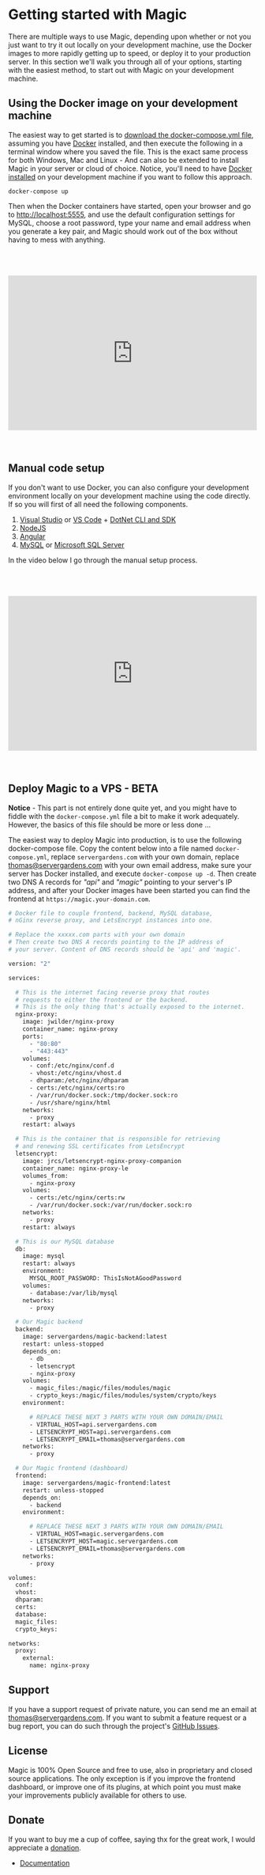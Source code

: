 
# Getting started with Magic

There are multiple ways to use Magic, depending upon whether or not you just want to try it out locally
on your development machine, use the Docker images to more rapidly getting up to speed, or deploy it
to your production server. In this section we'll walk you through all of your options, starting with
the easiest method, to start out with Magic on your development machine.

## Using the Docker image on your development machine

The easiest way to get started is to [download the docker-compose.yml file](https://github.com/polterguy/magic/releases/download/v9.1.3/docker-compose.yml), assuming you have [Docker](https://www.docker.com/products/docker-desktop) installed, and then execute the following in a terminal window where you saved the file.
This is the exact same process for both Windows, Mac and Linux - And can also be extended
to install Magic in your server or cloud of choice. Notice, you'll need to have
[Docker installed](https://www.docker.com/products/docker-desktop) on your development machine if you want to
follow this approach.

```
docker-compose up
```

Then when the Docker containers have started, open your browser and go to [http://localhost:5555](http://localhost:5555),
and use the default configuration settings for MySQL, choose a root password, type your name and email address when
you generate a key pair, and Magic should work out of the box without having to mess with anything.

<div style="position:relative; padding-bottom:56.25%; padding-top:30px; height:0; overflow:hidden;margin-top:4rem;margin-bottom:4rem;">
<iframe width="560" height="315" style="position:absolute; top:0; left:0; width:100%; height:100%;" src="https://www.youtube.com/embed/2gos7BvNFkI" frameborder="0" allow="accelerometer; autoplay; encrypted-media; gyroscope; picture-in-picture" allowfullscreen></iframe>
</div>

## Manual code setup

If you don't want to use Docker, you can also configure your development environment locally on your
development machine using the code directly. If so you will first of all need the following components.

1. [Visual Studio](https://visualstudio.microsoft.com/downloads/) or [VS Code](https://code.visualstudio.com/download) + [DotNet CLI and SDK](https://dotnet.microsoft.com/download)
2. [NodeJS](https://nodejs.org/en/download/)
3. [Angular](https://angular.io/cli)
4. [MySQL](https://dev.mysql.com/downloads/mysql/) or [Microsoft SQL Server](https://www.microsoft.com/en-us/sql-server/sql-server-downloads)

In the video below I go through the manual setup process.

<div style="position:relative; padding-bottom:56.25%; padding-top:30px; height:0; overflow:hidden;margin-top:4rem;margin-bottom:4rem;">
<iframe width="560" height="315" style="position:absolute; top:0; left:0; width:100%; height:100%;" src="https://www.youtube.com/embed/CULMDMDPwws" frameborder="0" allow="accelerometer; autoplay; encrypted-media; gyroscope; picture-in-picture" allowfullscreen></iframe>
</div>

## Deploy Magic to a VPS - BETA

**Notice** - This part is not entirely done quite yet, and you might have to fiddle with the `docker-compose.yml`
file a bit to make it work adequately. However, the basics of this file should be more or less done ...

The easiest way to deploy Magic into production, is to use the following docker-compose file.
Copy the content below into a file named `docker-compose.yml`, replace `servergardens.com` with your own
domain, replace thomas@servergardens.com with your own email address, make sure your server has Docker installed,
and execute `docker-compose up -d`. Then create two DNS A records for _"api"_ and _"magic"_ pointing
to your server's IP address, and after your Docker images have been started you can find the frontend
at `https://magic.your-domain.com`.

```bash
# Docker file to couple frontend, backend, MySQL database,
# nGinx reverse proxy, and LetsEncrypt instances into one.

# Replace the xxxxx.com parts with your own domain
# Then create two DNS A records pointing to the IP address of
# your server. Content of DNS records should be 'api' and 'magic'.

version: "2"

services:

  # This is the internet facing reverse proxy that routes
  # requests to either the frontend or the backend.
  # This is the only thing that's actually exposed to the internet.
  nginx-proxy:
    image: jwilder/nginx-proxy
    container_name: nginx-proxy
    ports:
      - "80:80"
      - "443:443"
    volumes:
      - conf:/etc/nginx/conf.d
      - vhost:/etc/nginx/vhost.d
      - dhparam:/etc/nginx/dhparam
      - certs:/etc/nginx/certs:ro
      - /var/run/docker.sock:/tmp/docker.sock:ro
      - /usr/share/nginx/html
    networks:
      - proxy
    restart: always

  # This is the container that is responsible for retrieving
  # and renewing SSL certificates from LetsEncrypt
  letsencrypt:
    image: jrcs/letsencrypt-nginx-proxy-companion
    container_name: nginx-proxy-le
    volumes_from:
      - nginx-proxy
    volumes:
      - certs:/etc/nginx/certs:rw
      - /var/run/docker.sock:/var/run/docker.sock:ro
    networks:
      - proxy
    restart: always

  # This is our MySQL database
  db:
    image: mysql
    restart: always
    environment:
      MYSQL_ROOT_PASSWORD: ThisIsNotAGoodPassword
    volumes:
      - database:/var/lib/mysql
    networks:
      - proxy

  # Our Magic backend
  backend:
    image: servergardens/magic-backend:latest
    restart: unless-stopped
    depends_on:
      - db
      - letsencrypt
      - nginx-proxy
    volumes:
      - magic_files:/magic/files/modules/magic
      - crypto_keys:/magic/files/modules/system/crypto/keys
    environment:

      # REPLACE THESE NEXT 3 PARTS WITH YOUR OWN DOMAIN/EMAIL
      - VIRTUAL_HOST=api.servergardens.com
      - LETSENCRYPT_HOST=api.servergardens.com
      - LETSENCRYPT_EMAIL=thomas@servergardens.com
    networks:
      - proxy

  # Our Magic frontend (dashboard)
  frontend:
    image: servergardens/magic-frontend:latest
    restart: unless-stopped
    depends_on:
      - backend
    environment:

      # REPLACE THESE NEXT 3 PARTS WITH YOUR OWN DOMAIN/EMAIL
      - VIRTUAL_HOST=magic.servergardens.com
      - LETSENCRYPT_HOST=magic.servergardens.com
      - LETSENCRYPT_EMAIL=thomas@servergardens.com
    networks:
      - proxy

volumes:
  conf:
  vhost:
  dhparam:
  certs:
  database:
  magic_files:
  crypto_keys:

networks:
  proxy:
    external:
      name: nginx-proxy
```

## Support

If you have a support request of private nature, you can send me an
email at [thomas@servergardens.com](mailto:thomas@servergardens.com). If you want to submit a
feature request or a bug report, you can do such through the project's
[GitHub Issues](https://github.com/polterguy/magic/issues).

## License

Magic is 100% Open Source and free to use, also in proprietary and closed source applications.
The only exception is if you improve the frontend dashboard, or improve one of its plugins,
at which point you must make your improvements publicly available for others to use.

## Donate

If you want to buy me a cup of coffee, saying thx for the great work, I would appreciate
a [donation](https://servergardens.com/buy/).

* [Documentation](/documentation/)
